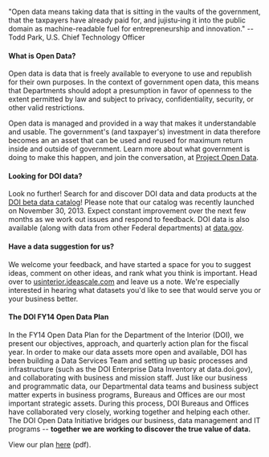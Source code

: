 
"Open data means taking data that is sitting in the vaults of the government, that the taxpayers have already paid for, and jujistu-ing it into the public domain as machine-readable fuel for entrepreneurship and innovation." -- Todd Park, U.S. Chief Technology Officer


#### What is Open Data?

Open data is data that is freely available to everyone to use and republish for their own purposes. In the context of government open data, this means that Departments should adopt a presumption in favor of openness to the extent permitted by law and subject to privacy, confidentiality, security, or other valid restrictions.

Open data is managed and provided in a way that makes it understandable and usable. The government's (and taxpayer's) investment in data therefore becomes an an asset that can be used and reused for maximum return inside and outside of government. Learn more about what government is doing to make this happen, and join the conversation, at [Project Open Data](http://project-open-data.github.io/).


#### Looking for DOI data?

Look no further! Search for and discover DOI data and data products at the [DOI beta data catalog](http://data.doi.gov/)! Please note that our catalog was recently launched on November 30, 2013. Expect constant improvement over the next few months as we work out issues and respond to feedback. DOI data is also available (along with data from other Federal departments) at [data.gov](http://www.data.gov/).


#### Have a data suggestion for us?

We welcome your feedback, and have started a space for you to suggest ideas, comment on other ideas, and rank what you think is important. Head over to [usinterior.ideascale.com](http://usinterior.ideascale.com/) and leave us a note. We're especially interested in hearing what datasets you'd like to see that would serve you or your business better.


#### The DOI FY14 Open Data Plan

In the FY14 Open Data Plan for the Department of the Interior (DOI), we present our objectives, approach, and quarterly action plan for the fiscal year. In order to make our data assets more open and available, DOI has been building a Data Services Team and setting up basic processes and infrastructure (such as the DOI Enterprise Data Inventory at data.doi.gov), and collaborating with business and mission staff. Just like our business and programmatic data, our Departmental data teams and business subject matter experts in business programs, Bureaus and Offices are our most important strategic assets. During this process, DOI Bureaus and Offices have collaborated very closely, working together and helping each other. The DOI Open Data Initiative bridges our business, data management and IT programs -- **together we are working to discover the true value of data.**

View our plan [here](../assets/docs/DOIOpenDataFY14Plan.pdf) (pdf).

